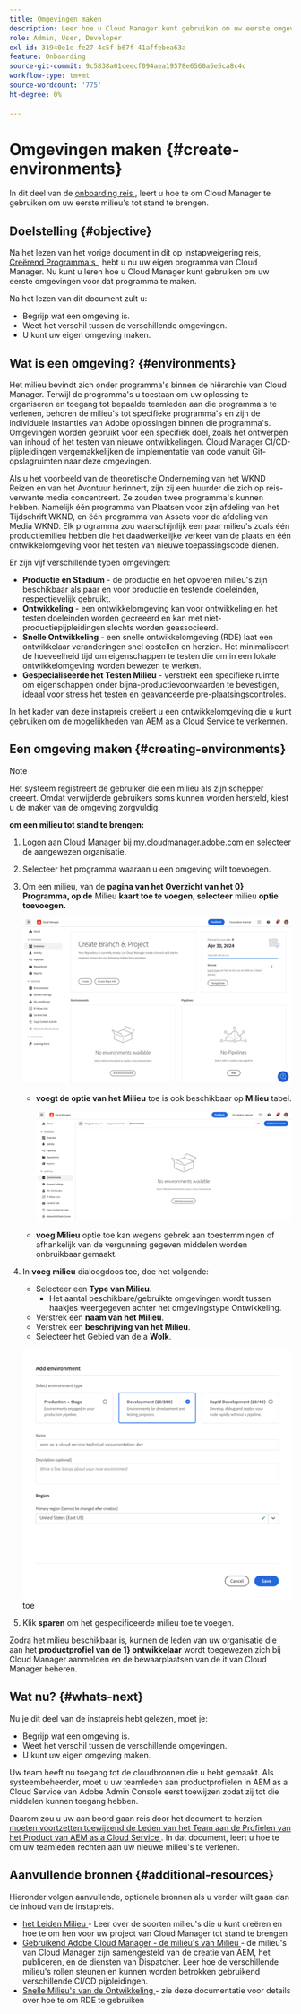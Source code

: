 ```yaml
---
title: Omgevingen maken
description: Leer hoe u Cloud Manager kunt gebruiken om uw eerste omgevingen te maken.
role: Admin, User, Developer
exl-id: 31940e1e-fe27-4c5f-b67f-41affebea63a
feature: Onboarding
source-git-commit: 9c5838a01ceecf094aea19578e6560a5e5ca8c4c
workflow-type: tm+mt
source-wordcount: '775'
ht-degree: 0%

---
```


# Omgevingen maken {#create-environments}

In dit deel van de [ onboarding reis ](overview.md), leert u hoe te om Cloud Manager te gebruiken om uw eerste milieu&#39;s tot stand te brengen.

## Doelstelling {#objective}

Na het lezen van het vorige document in dit op instapweigering reis, [ Creërend Programma&#39;s ](create-program.md), hebt u nu uw eigen programma van Cloud Manager. Nu kunt u leren hoe u Cloud Manager kunt gebruiken om uw eerste omgevingen voor dat programma te maken.

Na het lezen van dit document zult u:

* Begrijp wat een omgeving is.
* Weet het verschil tussen de verschillende omgevingen.
* U kunt uw eigen omgeving maken.

## Wat is een omgeving? {#environments}

Het milieu bevindt zich onder programma&#39;s binnen de hiërarchie van Cloud Manager. Terwijl de programma&#39;s u toestaan om uw oplossing te organiseren en toegang tot bepaalde teamleden aan die programma&#39;s te verlenen, behoren de milieu&#39;s tot specifieke programma&#39;s en zijn de individuele instanties van Adobe oplossingen binnen die programma&#39;s. Omgevingen worden gebruikt voor een specifiek doel, zoals het ontwerpen van inhoud of het testen van nieuwe ontwikkelingen. Cloud Manager CI/CD-pijpleidingen vergemakkelijken de implementatie van code vanuit Git-opslagruimten naar deze omgevingen.

Als u het voorbeeld van de theoretische Onderneming van het WKND Reizen en van het Avontuur herinnert, zijn zij een huurder die zich op reis-verwante media concentreert. Ze zouden twee programma&#39;s kunnen hebben. Namelijk één programma van Plaatsen voor zijn afdeling van het Tijdschrift WKND, en één programma van Assets voor de afdeling van Media WKND. Elk programma zou waarschijnlijk een paar milieu&#39;s zoals één productiemilieu hebben die het daadwerkelijke verkeer van de plaats en één ontwikkelomgeving voor het testen van nieuwe toepassingscode dienen.

Er zijn vijf verschillende typen omgevingen:

* **Productie en Stadium** - de productie en het opvoeren milieu&#39;s zijn beschikbaar als paar en voor productie en testende doeleinden, respectievelijk gebruikt.
* **Ontwikkeling** - een ontwikkelomgeving kan voor ontwikkeling en het testen doeleinden worden gecreeerd en kan met niet-productiepijpleidingen slechts worden geassocieerd.
* **Snelle Ontwikkeling** - een snelle ontwikkelomgeving (RDE) laat een ontwikkelaar veranderingen snel opstellen en herzien. Het minimaliseert de hoeveelheid tijd om eigenschappen te testen die om in een lokale ontwikkelomgeving worden bewezen te werken.
* **Gespecialiseerde het Testen Milieu** - verstrekt een specifieke ruimte om eigenschappen onder bijna-productievoorwaarden te bevestigen, ideaal voor stress het testen en geavanceerde pre-plaatsingscontroles.

In het kader van deze instapreis creëert u een ontwikkelomgeving die u kunt gebruiken om de mogelijkheden van AEM as a Cloud Service te verkennen.

## Een omgeving maken {#creating-environments}

>[!NOTE]
>
>Het systeem registreert de gebruiker die een milieu als zijn schepper creeert. Omdat verwijderde gebruikers soms kunnen worden hersteld, kiest u de maker van de omgeving zorgvuldig.

**om een milieu tot stand te brengen:**

1. Logon aan Cloud Manager bij [ my.cloudmanager.adobe.com ](https://my.cloudmanager.adobe.com/) en selecteer de aangewezen organisatie.

1. Selecteer het programma waaraan u een omgeving wilt toevoegen.

1. Om een milieu, van de **pagina van het Overzicht van het 0&rbrace; Programma, op de** Milieu **kaart toe te voegen, selecteer** milieu **optie toevoegen.**

   ![ kaart van Milieu&#39;s ](/help/implementing/cloud-manager/assets/no-environments.png)

   * **voegt de optie van het Milieu** toe is ook beschikbaar op **Milieu** tabel.

     ![ Milieu&#39;s tabel ](/help/implementing/cloud-manager/assets/environments-tab.png)

   * **voeg Milieu** optie toe kan wegens gebrek aan toestemmingen of afhankelijk van de vergunning gegeven middelen worden onbruikbaar gemaakt.

1. In **voeg milieu** dialoogdoos toe, doe het volgende:

   * Selecteer een **Type van Milieu**.
      * Het aantal beschikbare/gebruikte omgevingen wordt tussen haakjes weergegeven achter het omgevingstype Ontwikkeling.
   * Verstrek een **naam van het Milieu**.
   * Verstrek een **beschrijving van het Milieu**.
   * Selecteer het Gebied van de a **Wolk**.

   ![ voeg milieudialoog ](/help/implementing/cloud-manager/assets/add-environment2.png) toe

1. Klik **sparen** om het gespecificeerde milieu toe te voegen.

Zodra het milieu beschikbaar is, kunnen de leden van uw organisatie die aan het **productprofiel van de 1&rbrace; ontwikkelaar** wordt toegewezen zich bij Cloud Manager aanmelden en de bewaarplaatsen van de it van Cloud Manager beheren.

## Wat nu? {#whats-next}

Nu je dit deel van de instapreis hebt gelezen, moet je:

* Begrijp wat een omgeving is.
* Weet het verschil tussen de verschillende omgevingen.
* U kunt uw eigen omgeving maken.

Uw team heeft nu toegang tot de cloudbronnen die u hebt gemaakt. Als systeembeheerder, moet u uw teamleden aan productprofielen in AEM as a Cloud Service van Adobe Admin Console eerst toewijzen zodat zij tot die middelen kunnen toegang hebben.

Daarom zou u uw aan boord gaan reis door het document te herzien [ moeten voortzetten toewijzend de Leden van het Team aan de Profielen van het Product van AEM as a Cloud Service ](assign-profiles-aem.md). In dat document, leert u hoe te om uw teamleden rechten aan uw nieuwe milieu&#39;s te verlenen.

## Aanvullende bronnen {#additional-resources}

Hieronder volgen aanvullende, optionele bronnen als u verder wilt gaan dan de inhoud van de instapreis.

* [ het Leiden Milieu ](/help/implementing/cloud-manager/manage-environments.md) - Leer over de soorten milieu&#39;s die u kunt creëren en hoe te om hen voor uw project van Cloud Manager tot stand te brengen
* [ Gebruikend Adobe Cloud Manager - de milieu&#39;s van Milieu ](https://experienceleague.adobe.com/nl/docs/experience-manager-learn/cloud-service/cloud-manager/environments) - de milieu&#39;s van Cloud Manager zijn samengesteld van de creatie van AEM, het publiceren, en de diensten van Dispatcher. Leer hoe de verschillende milieu&#39;s rollen steunen en kunnen worden betrokken gebruikend verschillende CI/CD pijpleidingen.
* [ Snelle Milieu&#39;s van de Ontwikkeling ](/help/implementing/developing/introduction/rapid-development-environments.md) - zie deze documentatie voor details over hoe te om RDE te gebruiken
<!-- ERROR: Not Found (HTTP error 404) FIND AN ALTERNATE RESOURCE? * [AEM Champion Tips and Tricks - Cloud Manager Environment Types](https://experienceleague.adobe.com/docs/experience-manager-learn/cloud-service/expert-resources/aem-champions/environment-types.md) - Watch this video for an overview of Cloud Manager environment types from an AEM champion. -->

